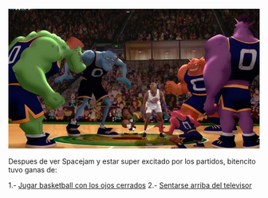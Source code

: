 [//]: # (Por: Andrew Rivera )
[//]: # (agregar la historia, para ir a: )
[//]: # (jugar-basketball-con-los-ojos-cerrados.md)
[//]: # (sentarse-arriba-del-televisor.md)
[//]: # (alguno otro de tu preferencia)

![](spacejam.jpg)

Despues de ver Spacejam y estar super excitado por los partidos, bitencito tuvo ganas de:

1.- [Jugar basketball con los ojos cerrados](jugar-basketball-con-los-ojos-cerrados.md)
2.- [Sentarse arriba del televisor](sentarse-arriba-del-televisor.md)
